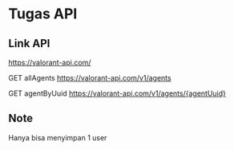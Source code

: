 # Tugas API

## Link API
https://valorant-api.com/

GET allAgents
https://valorant-api.com/v1/agents

GET agentByUuid
https://valorant-api.com/v1/agents/{agentUuid}

## Note
Hanya bisa menyimpan 1 user